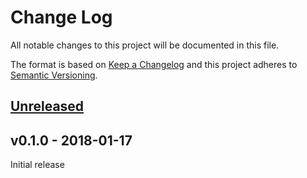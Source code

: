 # Change Log

All notable changes to this project will be documented in this file.

The format is based on [Keep a Changelog](http://keepachangelog.com/)
and this project adheres to [Semantic Versioning](http://semver.org/).

## [Unreleased]

## v0.1.0 - 2018-01-17

Initial release

[Unreleased]: https://github.com/japaric/linux-embedded-hal/compare/v0.1.0...HEAD
